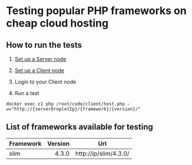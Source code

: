# Testing popular PHP frameworks on cheap cloud hosting

## How to run the tests

1. [Set up a Server node](server/README.md)

2. [Set up a Client node](client/README.md)

3. Login to your Client node

4. Run a test
```
docker exec c1 php /root/code/client/test.php -u="http://{serverDropletIp}/{framework}/{version}/"
```

## List of frameworks available for testing 

| Framework | Version | Url                   |
| ----------|--------:|-----------------------|
| slim      |    4.3.0| http://ip/slim/4.3.0/ |
